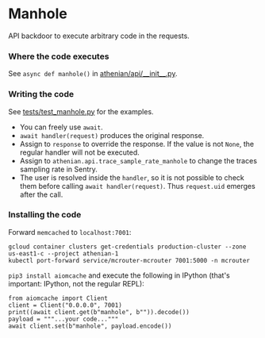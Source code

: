 # Manhole

API backdoor to execute arbitrary code in the requests.

### Where the code executes

See `async def manhole()` in [athenian/api/\_\_init\_\_.py](athenian/api/connexion.py).

### Writing the code

See [tests/test_manhole.py](tests/test_manhole.py) for the examples.

- You can freely use `await`.
- `await handler(request)` produces the original response.
- Assign to `response` to override the response. If the value is not `None`, the regular handler
will not be executed.
- Assign to `athenian.api.trace_sample_rate_manhole` to change the traces sampling rate in Sentry.
- The user is resolved inside the `handler`, so it is not possible to check them before calling
`await handler(request)`. Thus `request.uid` emerges after the call.

### Installing the code

Forward `memcached` to `localhost:7001`:

```
gcloud container clusters get-credentials production-cluster --zone us-east1-c --project athenian-1
kubectl port-forward service/mcrouter-mcrouter 7001:5000 -n mcrouter
```

`pip3 install aiomcache` and execute the following in IPython (that's important: IPython, not
the regular REPL):

```
from aiomcache import Client
client = Client("0.0.0.0", 7001)
print((await client.get(b"manhole", b"")).decode())
payload = """...your code..."""
await client.set(b"manhole", payload.encode())
```
